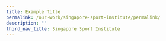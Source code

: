 ```yaml
---
title: Example Title
permalink: /our-work/singapore-sport-institute/permalink/
description: ""
third_nav_title: Singapore Sport Institute
---
```

